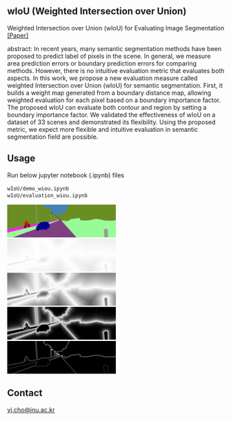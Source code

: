 ## wIoU (Weighted Intersection over Union)

Weighted Intersection over Union (wIoU) for Evaluating Image Segmentation [[Paper]](https://arxiv.org/abs/2107.09858)

abstract: 
In recent years, many semantic segmentation methods have been proposed to predict label of pixels in the scene.
		In general, we measure area prediction errors or boundary prediction errors for comparing methods. 
		However, there is no intuitive evaluation metric that evaluates both aspects.
		In this work, we propose a new evaluation measure called weighted Intersection over Union (wIoU) for semantic segmentation. First, it builds a weight map generated from a boundary distance map, allowing weighted evaluation for each pixel based on a boundary importance factor. 
		The proposed wIoU can evaluate both contour and region by setting a boundary importance factor. 
		We validated the effectiveness of wIoU on a dataset of 33 scenes and demonstrated its flexibility.
		Using the proposed metric, we expect more flexible and intuitive evaluation in semantic segmentation field are possible.

## Usage

Run below jupyter notebook (.ipynb) files
```
wIoU/demo_wiou.ipynb
wIoU/evaluation_wiou.ipynb
```

<img src="wiou_v1.0/images/test_image.png" width="50%">
<img src="wiou_v1.0/results/result_weight01.png" width="50%">
<img src="wiou_v1.0/results/result_weight1.png" width="50%">
<img src="wiou_v1.0/results/result_weight10.png" width="50%">
<img src="wiou_v1.0/results/result_weight100.png" width="50%">


## Contact

yj.cho@jnu.ac.kr
